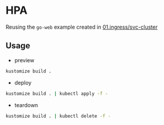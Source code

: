 # HPA

Reusing the `go-web` example created in [01.ingress/svc-cluster](../01.ingress/svc-cluster)

## Usage

* preview

```sh
kustomize build .
```

* deploy

```sh
kustomize build . | kubectl apply -f -
```

* teardown

```sh
kustomize build . | kubectl delete -f -
```